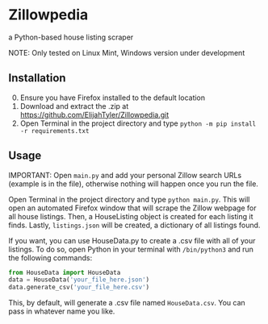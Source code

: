 # Zillowpedia

a Python-based house listing scraper

NOTE: Only tested on Linux Mint, Windows version under development

## Installation

0. Ensure you have Firefox installed to the default location
1. Download and extract the .zip at <https://github.com/ElijahTyler/Zillowpedia.git>
2. Open Terminal in the project directory and type `python -m pip install -r requirements.txt`

## Usage

IMPORTANT: Open `main.py` and add your personal Zillow search URLs (example is in the file), otherwise nothing will happen once you run the file.

Open Terminal in the project directory and type `python main.py`. This will open an automated Firefox window that will scrape the Zillow webpage for all house listings. Then, a HouseListing object is created for each listing it finds. Lastly, `listings.json` will be created, a dictionary of all listings found.

If you want, you can use HouseData.py to create a .csv file with all of your listings. To do so, open Python in your terminal with `/bin/python3` and run the following commands:

```python
from HouseData import HouseData
data = HouseData('your_file_here.json')
data.generate_csv('your_file_here.csv')
```

This, by default, will generate a .csv file named `HouseData.csv`. You can pass in whatever name you like.
